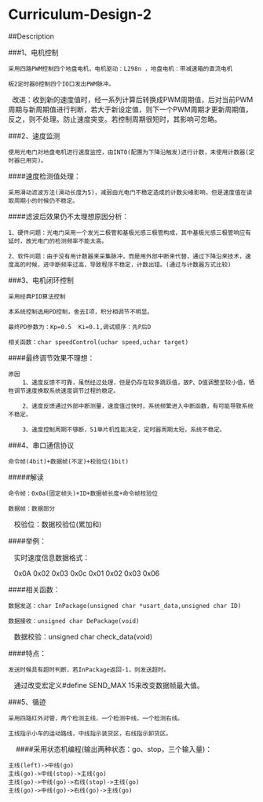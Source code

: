 # Curriculum-Design-2

##Description

###1、电机控制

    采用四路PWM控制四个地盘电机，电机驱动：L298n ，地盘电机：带减速箱的直流电机

    板2定时器0控制四个IO口发出PWM脉冲。

    改进：收到新的速度值时，经一系列计算后转换成PWM周期值，后对当前PWM周期与新周期值进行判断，若大于新设定值，则下一个PWM周期才更新周期值，反之，则不处理。防止速度突变。若控制周期很短时，其影响可忽略。
    
###2、速度监测

    使用光电门对地盘电机进行速度监控，由INT0(配置为下降沿触发)进行计数，未使用计数器(定时器已用完)。
    
####速度检测值处理：

    采用滑动滤波方法(滑动长度为5)，减弱由光电门不稳定造成的计数尖峰影响，但是速度值在读取周期小的时候仍不稳定。
    
####滤波后效果仍不太理想原因分析：

    1、硬件问题：光电门采用一个发光二极管和基极光感三极管构成，其中基极光感三极管响应有延时，故光电门的检测频率不能太高。
    
    2、软件问题：由于没有用计数器来采集脉冲，而是用外部中断来代替，通过下降沿来技术，速度高的时候，进中断频率过高，导致程序不稳定，计数出错。(通过与计数器方式比较)
    
###3、电机闭环控制

    采用经典PID算法控制
    
    本系统控制选用PD控制，舍去I项，积分相调节不明显。
    
    最终PD参数为：Kp=0.5  Ki=0.1,调试顺序：先P后D
    
    相关函数：char speedControl(uchar speed,uchar target)
    
####最终调节效果不理想：

    原因
        1、速度反馈不可靠，虽然经过处理，但是仍存在较多跳跃值，故P、D值调整至较小值，牺牲调节速度换取系统速度调节过程的稳定。
        
        2、速度反馈通过外部中断测量，速度值过快时，系统频繁进入中断函数，有可能导致系统不稳定。
        
        3、速度控制周期不够断，51单片机性能决定，定时器周期太短，系统不稳定。

###4、串口通信协议

    命令帧(4bit)+数据帧(不定)+校验位(1bit)
    
#####解读

    命令帧：0x0a(固定帧头)+ID+数据帧长度+命令帧校验位
    
    数据帧：数据部分
    
    校验位：数据校验位(累加和)
    
####举例：

    实时速度信息数据格式：
    
    0x0A 0x02 0x03 0x0c 0x01 0x02 0x03 0x06
    
####相关函数：

    数据发送：char InPackage(unsigned char *usart_data,unsigned char ID)
    
    数据接收：unsigned char DePackage(void)
    
    数据校验：unsigned char check_data(void)
    
####特点：

    发送时候具有超时判断，若InPackage返回-1，则发送超时。
    
    通过改变宏定义#define SEND_MAX 15来改变数据帧最大值。
    
###5、循迹

    采用四路红外对管，两个检测主线，一个检测中线，一个检测右线。
    
    主线指示小车的运动路线，中线指示装货区，右线指示卸货区。
    
####采用状态机编程(输出两种状态：go、stop，三个输入量)：

    主线(left)->中线(go)
    主线(go)->中线(stop)->主线(go)
    主线(go)->中线(go)->右线(stop)->主线(go)
    主线(go)->中线(go)->右线(go)->主线(go)
